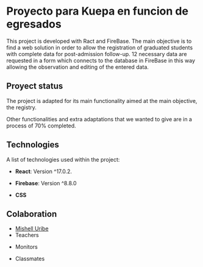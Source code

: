 # Proyecto para Kuepa en funcion de egresados

This project is developed with Ract and FireBase. The main objective is to find a web solution in order to allow the registration of graduated students with complete data for post-admission follow-up. 12 necessary data are requested in a form which connects to the database in FireBase in this way allowing the observation and editing of the entered data.

## Proyect status

The project is adapted for its main functionality aimed at the main objective, the registry.

Other functionalities and extra adaptations that we wanted to give are in a process of 70% completed.

## Technologies
A list of technologies used within the project:

+ __React__: Version ^17.0.2.
* __Firebase__: Version ^8.8.0
- __CSS__

## Colaboration

+ [Mishell Uribe](https://github.com/mishellconese)
+ Teachers
* Monitors
- Classmates
